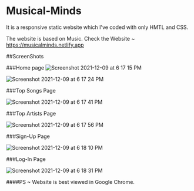 # Musical-Minds

It is a responsive static website which I've coded with only HMTL and CSS.

The website is based on Music. Check the Website ~ https://musicalminds.netlify.app

##ScreenShots

###Home page
![Screenshot 2021-12-09 at 6 17 15 PM](https://user-images.githubusercontent.com/76790227/145435581-caefd62e-b074-40cf-a418-b090a19c05dc.png)

![Screenshot 2021-12-09 at 6 17 24 PM](https://user-images.githubusercontent.com/76790227/145435596-e42b22d9-68b8-4175-9793-3aee83cdb5d5.png)

###Top Songs Page

![Screenshot 2021-12-09 at 6 17 41 PM](https://user-images.githubusercontent.com/76790227/145435759-24a6e10c-a43d-467a-8d7c-6c9f0d6b162a.png)

###Top Artists Page

![Screenshot 2021-12-09 at 6 17 56 PM](https://user-images.githubusercontent.com/76790227/145435842-1308234f-4667-4afd-86f4-08a8110d30b3.png)

###Sign-Up Page

![Screenshot 2021-12-09 at 6 18 10 PM](https://user-images.githubusercontent.com/76790227/145435992-3ec0f20b-bdc3-4f1c-b876-f30a353fadef.png)

###Log-In Page

![Screenshot 2021-12-09 at 6 18 31 PM](https://user-images.githubusercontent.com/76790227/145436144-ebe67644-4826-4e54-b41d-95090763d20e.png)


####PS ~ Website is best viewed in Google Chrome.
